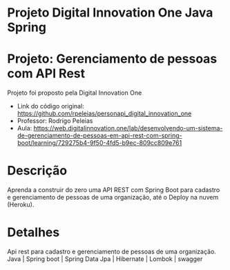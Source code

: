 # Projeto Digital Innovation One Java Spring
# Projeto: Gerenciamento de pessoas com API Rest

Projeto foi proposto pela Digital Innovation One 
- Link do código original: https://github.com/rpeleias/personapi_digital_innovation_one
- Professor: Rodrigo Peleias
- Aula: https://web.digitalinnovation.one/lab/desenvolvendo-um-sistema-de-gerenciamento-de-pessoas-em-api-rest-com-spring-boot/learning/729275b4-9f50-4fd5-b9ec-809cc809e761

# Descrição
Aprenda a construir do zero uma API REST com Spring Boot para cadastro e gerenciamento de pessoas de uma organização, até o Deploy na nuvem (Heroku).

# Detalhes
Api rest para cadastro e gerenciamento de pessoas de uma organização.
Java | Spring boot | Spring Data Jpa | Hibernate | Lombok | swagger
